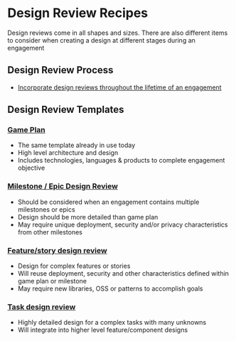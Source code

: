 # Design Review Recipes

Design reviews come in all shapes and sizes. There are also different items to consider when creating a design at different stages during an engagement

## Design Review Process

- [Incorporate design reviews throughout the lifetime of an engagement](./engagement-process.md)

## Design Review Templates

### [Game Plan](./high-level-design-recipe.md)

- The same template already in use today
- High level architecture and design
- Includes technologies, languages & products to complete engagement objective

### [Milestone / Epic Design Review](./milestone-epic-design-review-recipe.md)

- Should be considered when an engagement contains multiple milestones or epics
- Design should be more detailed than game plan
- May require unique deployment, security and/or privacy characteristics from other milestones

### [Feature/story design review](./feature-story-design-review-template.md)

- Design for complex features or stories
- Will reuse deployment, security and other characteristics defined within game plan or milestone
- May require new libraries, OSS or patterns to accomplish goals

### [Task design review](./task-design-review-template.md)

- Highly detailed design for a complex tasks with many unknowns
- Will integrate into higher level feature/component designs
